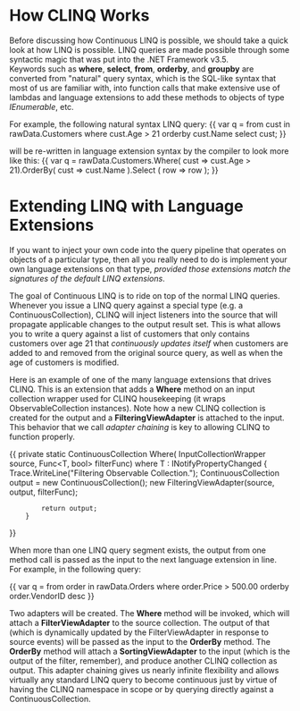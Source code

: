 # How CLINQ Works

Before discussing how Continuous LINQ is possible, we should take a quick look at how LINQ is possible. LINQ queries are made possible through some syntactic magic that was put into the .NET Framework v3.5.  
Keywords such as **where**, **select**, **from**, **orderby**, and **groupby** are converted from "natural" query syntax, which is the SQL-like syntax that most of us are familiar with, 
into function calls that make extensive use of lambdas and language extensions to add these methods to objects of type _IEnumerable<T>_, etc.

For example, the following natural syntax LINQ query:
{{
    var q = from cust in rawData.Customers
                where cust.Age > 21
                orderby cust.Name
                select cust;
}}

will be re-written in language extension syntax by the compiler to look more like this:
{{
    var q = rawData.Customers.Where( cust => cust.Age > 21).OrderBy( cust => cust.Name ).Select ( row => row );
}}

# Extending LINQ with Language Extensions

If you want to inject your own code into the query pipeline that operates on objects of a particular type, then all you really need to do is implement your own language extensions on that type, _provided those extensions match the signatures of the default LINQ extensions_.

The goal of Continuous LINQ is to ride on top of the normal LINQ queries. Whenever you issue a LINQ query against a special type (e.g. a ContinuousCollection), 
CLINQ will inject listeners into the source that will propagate applicable changes to the output result set. 
This is what allows you to write a query against a list of customers that only contains customers over age 21 that _continuously updates itself_ when customers are added to and removed from the original source query, as well as when the age of customers is modified.

Here is an example of one of the many language extensions that drives CLINQ. 
This is an extension that adds a **Where** method on an input collection wrapper used for CLINQ housekeeping (it wraps ObservableCollection<T> instances).
Note how a new CLINQ collection is created for the output and a **FilteringViewAdapter<T>** is attached to the input. 
This behavior that we call _adapter chaining_ is key to allowing CLINQ to function properly.

{{
 private static ContinuousCollection<T> Where<T>(
            InputCollectionWrapper<T> source, Func<T, bool> filterFunc) where T : INotifyPropertyChanged
        {
            Trace.WriteLine("Filtering Observable Collection.");
            ContinuousCollection<T> output = new ContinuousCollection<T>();
            new FilteringViewAdapter<T>(source, output, filterFunc);

            return output;            
        }
}}

When more than one LINQ query segment exists, the output from one method call is passed as the input to the next language extension in line.
For example, in the following query:

{{
    var q = from order in rawData.Orders
          where order.Price > 500.00
          orderby order.VendorID desc
}}

Two adapters will be created. The **Where** method will be invoked, which will attach a **FilterViewAdapter<T>** to the source collection.
The output of that (which is dynamically updated by the FilterViewAdapter<T> in response to source events) will be passed as the input to the **OrderBy** method.
The **OrderBy** method will attach a **SortingViewAdapter<T>** to the input (which is the output of the filter, remember), and produce another CLINQ collection
as output.
This adapter chaining gives us nearly infinite flexibility and allows virtually any standard LINQ query to become continuous just by virtue of having the CLINQ namespace in scope or by querying directly against a ContinuousCollection<T>.